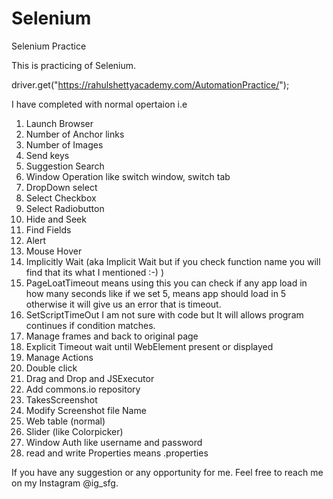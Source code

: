# Selenium
Selenium Practice 

This is practicing of Selenium. 

driver.get("https://rahulshettyacademy.com/AutomationPractice/");

I have completed with normal opertaion i.e 

  1. Launch Browser
  2. Number of Anchor links
  3. Number of Images 
  4. Send keys
  5. Suggestion Search
  6. Window Operation like switch window, switch tab
  7. DropDown select
  8. Select Checkbox
  9. Select Radiobutton
 10. Hide and Seek
 11. Find Fields
 12. Alert
 13. Mouse Hover
 14. Implicitly Wait (aka Implicit Wait but if you check function name you will find that its what I mentioned :-) )
 15. PageLoatTimeout means using this you can check if any app load in how many seconds like if we set 5, means app should load in 5 otherwise it will give us an error that is timeout.
 16. SetScriptTimeOut I am not sure with code but It will allows program continues if condition matches.
 17. Manage frames and back to original page
 18. Explicit Timeout wait until WebElement present or displayed
 19. Manage Actions 
 20. Double click
 21. Drag and Drop and JSExecutor
 22. Add commons.io repository 
 23. TakesScreenshot
 24. Modify Screenshot file Name
 25. Web table (normal)
 26. Slider (like Colorpicker)
 27. Window Auth like username and password
 28. read and write Properties means .properties

 
 
If you have any suggestion or any opportunity for me. Feel free to reach me on my Instagram @ig_sfg. 
